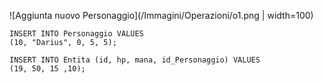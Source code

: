 ![Aggiunta nuovo Personaggio](/Immagini/Operazioni/o1.png | width=100)

```
INSERT INTO Personaggio VALUES
(10, "Darius", 0, 5, 5);

INSERT INTO Entita (id, hp, mana, id_Personaggio) VALUES
(19, 50, 15 ,10);
```
